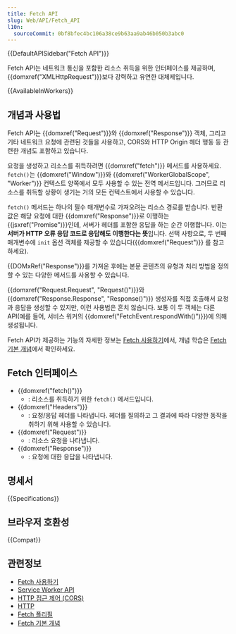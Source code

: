 ```yaml
---
title: Fetch API
slug: Web/API/Fetch_API
l10n:
  sourceCommit: 0bf8bfec4bc106a38ce9b63aa9ab46b050b3abc0
---
```


{{DefaultAPISidebar("Fetch API")}}

Fetch API는 네트워크 통신을 포함한 리소스 취득을 위한 인터페이스를 제공하며, {{domxref("XMLHttpRequest")}}보다 강력하고 유연한 대체제입니다.

{{AvailableInWorkers}}

## 개념과 사용법

Fetch API는 {{domxref("Request")}}와 {{domxref("Response")}} 객체, 그리고 기타 네트워크 요청에 관련된 것들을 사용하고, CORS와 HTTP Origin 헤더 행동 등 관련한 개념도 포함하고 있습니다.

요청을 생성하고 리소스를 취득하려면 {{domxref("fetch")}} 메서드를 사용하세요. `fetch()`는 {{domxref("Window")}}와 {{domxref("WorkerGlobalScope", "Worker")}} 컨텍스트 양쪽에서 모두 사용할 수 있는 전역 메서드입니다. 그러므로 리소스를 취득할 상황이 생기는 거의 모든 컨텍스트에서 사용할 수 있습니다.

`fetch()` 메서드는 하나의 필수 매개변수로 가져오려는 리소스 경로를 받습니다. 반환 값은 해당 요청에 대한 {{domxref("Response")}}로 이행하는 {{jsxref("Promise")}}인데, 서버가 헤더를 포함한 응답을 하는 순간 이행합니다. 이는 **서버가 HTTP 오류 응답 코드로 응답해도 이행한다는 뜻**입니다. 선택 사항으로, 두 번째 매개변수에 `init` 옵션 객체를 제공할 수 있습니다({{domxref("Request")}} 를 참고하세요).

{{DOMxRef("Response")}}를 가져온 후에는 본문 콘텐츠의 유형과 처리 방법을 정의할 수 있는 다양한 메서드를 사용할 수 있습니다.

{{domxref("Request.Request", "Request()")}}와 {{domxref("Response.Response", "Response()")}} 생성자를 직접 호출해서 요청과 응답을 생성할 수 있지만, 이런 사용법은 흔치 않습니다. 보통 이 두 객체는 다른 API(예를 들어, 서비스 워커의 {{domxref("FetchEvent.respondWith()")}})에 의해 생성됩니다.

Fetch API가 제공하는 기능의 자세한 정보는 [Fetch 사용하기](/ko/docs/Web/API/Fetch_API/Using_Fetch)에서, 개념 학습은 [Fetch 기본 개념](/ko/docs/Web/API/Fetch_API/Basic_concepts)에서 확인하세요.

## Fetch 인터페이스

- {{domxref("fetch()")}}
  - : 리소스를 취득하기 위한 `fetch()` 메서드입니다.
- {{domxref("Headers")}}
  - : 요청/응답 헤더를 나타냅니다. 헤더를 질의하고 그 결과에 따라 다양한 동작을 취하기 위해 사용할 수 있습니다.
- {{domxref("Request")}}
  - : 리소스 요청을 나타냅니다.
- {{domxref("Response")}}
  - : 요청에 대한 응답을 나타냅니다.

## 명세서

{{Specifications}}

## 브라우저 호환성

{{Compat}}

## 관련정보

- [Fetch 사용하기](/ko/docs/Web/API/Fetch_API/Using_Fetch)
- [Service Worker API](/ko/docs/Web/API/Service_Worker_API)
- [HTTP 접근 제어 (CORS)](/ko/docs/Web/HTTP/CORS)
- [HTTP](/ko/docs/Web/HTTP)
- [Fetch 폴리필](https://github.com/github/fetch)
- [Fetch 기본 개념](/ko/docs/Web/API/Fetch_API/Basic_concepts)
